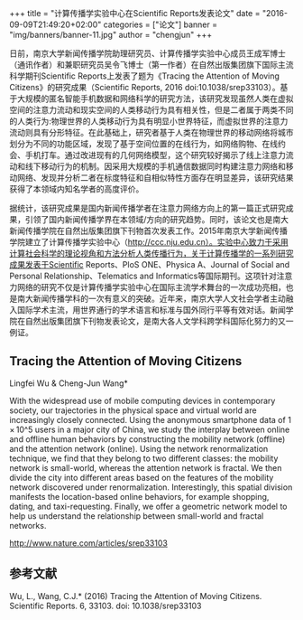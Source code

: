 +++
title = "计算传播学实验中心在Scientific Reports发表论文"
date = "2016-09-09T21:49:20+02:00"
categories = ["论文"]
banner = "img/banners/banner-11.jpg"
author = "chengjun"
+++



日前，南京大学新闻传播学院助理研究员、计算传播学实验中心成员王成军博士（通讯作者）和兼职研究员吴令飞博士（第一作者）在自然出版集团旗下国际主流科学期刊Scientific Reports上发表了题为《Tracing the Attention of Moving Citizens》的研究成果（Scientific Reports, 2016 doi:10.1038/srep33103）。基于大规模的匿名智能手机数据和网络科学的研究方法，该研究发现虽然人类在虚拟空间的注意力流动和现实空间的人类移动行为具有相关性，但是二者属于两类不同的人类行为:物理世界的人类移动行为具有明显小世界特征，而虚拟世界的注意力流动则具有分形特征。在此基础上，研究者基于人类在物理世界的移动网络将城市划分为不同的功能区域，发现了基于空间位置的在线行为，如网络购物、在线约会、手机打车。通过改进现有的几何网络模型，这个研究较好揭示了线上注意力流动和线下移动行为的机制。因采用大规模的手机通信数据同时构建注意力网络和移动网络、发现并分析二者在标度特征和自相似特性方面存在明显差异，该研究结果获得了本领域内知名学者的高度评价。

据统计，该研究成果是国内新闻传播学者在注意力网络方向上的第一篇正式研究成果，引领了国内新闻传播学界在本领域/方向的研究趋势。同时，该论文也是南大新闻传播学院在自然出版集团旗下刊物首次发表工作。2015年南京大学新闻传播学院建立了计算传播学实验中心（http://ccc.nju.edu.cn）。实验中心致力于采用计算社会科学的理论视角和方法分析人类传播行为，关于计算传播学的一系列研究成果发表于Scientific Reports、PloS ONE、Physica A、Journal of Social and Personal Relationship、Telematics and Informatics等国际期刊。这项针对注意力网络的研究不仅是计算传播学实验中心在国际主流学术舞台的一次成功亮相，也是南大新闻传播学科的一次有意义的突破。近年来，南京大学人文社会学者主动融入国际学术主流，用世界通行的学术语言和标准与国外同行平等有效对话。新闻学院在自然出版集团旗下刊物发表论文，是南大各人文学科跨学科国际化努力的又一例证。


## Tracing the Attention of Moving Citizens

Lingfei Wu & Cheng-Jun Wang*

With the widespread use of mobile computing devices in contemporary society, our trajectories in the physical space and virtual world are increasingly closely connected. Using the anonymous smartphone data of 1 × 10^5 users in a major city of China, we study the interplay between online and offline human behaviors by constructing the mobility network (offline) and the attention network (online). Using the network renormalization technique, we find that they belong to two different classes: the mobility network is small-world, whereas the attention network is fractal. We then divide the city into different areas based on the features of the mobility network discovered under renormalization. Interestingly, this spatial division manifests the location-based online behaviors, for example shopping, dating, and taxi-requesting. Finally, we offer a geometric network model to help us understand the relationship between small-world and fractal networks.

http://www.nature.com/articles/srep33103

## 参考文献

Wu, L., Wang, C.J.* (2016) Tracing the Attention of Moving Citizens. Scientific Reports. 6, 33103. doi: 10.1038/srep33103
